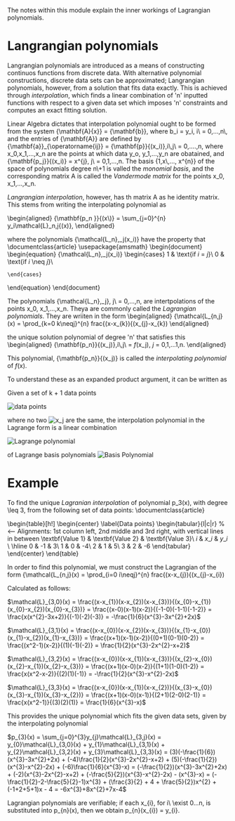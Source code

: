 The notes within this module explain the inner workings
of Lagrangian polynomials.

Langrangian polynomials
=======================

Langrangian polynomials are introduced as a means of 
constructing continuos functions from discrete data.
With alternative polynomial constructions, discrete 
data sets can be approximated; Langrangian polynomials, 
however, from a solution that fits data exactly. This is 
achieved through *interpolation*, which finds a linear 
combination of 'n' inputted functions with respect to a 
given data set which imposes 'n' constraints and computes 
an exact fitting solution. 

Linear Algebra dictates that interpolation polynomial ought 
to be formed from the system {\mathbf{A}\{x}} = {\mathbf{b}}, 
where b\_i = y\_i, i\\ = 0,...,n\\, and the entries of {\mathbf{A}} 
are defined by {\mathbf{a}}\_{\operatorname{ij}} = 
{\mathbf{p}}{(x\_i)},i\\,j\\ = 0,....,n, where x\_0,x\_1,...,x\_n 
are the points at which data y\_o, y\_1,...,y\_n are obatained, and 
{\mathbf{p\_j}}{(x\_i)} = x^{j}, j\\ = 0,1,...,n. The basis {1,x\\,...,
x^{n}} of the space of polynomials degree n\\+1 is valled the *monomial 
basis*, and the corresponding matrix A is called the *Vandermode
matrix* for the points x\_0, x\_1,...,x\_n. 

*Langrangian interpolation*, however, has th matrix A as he identity 
matrix. 
This stems from writing the interpolating polynomial as

\begin{aligned}
 {\mathbf{p\_n }}{(x\\)} = \sum_{j=0}^{n} y\_i\mathcal{L}\_n,j{(x)},
 \end{aligned}

where the polynomials {\mathcal{L\_n},\_j(x\_i)} have the property 
that 
\documentclass{article}
\usepackage{amsmath}
\begin{document}
\begin{equation}
  {\mathcal{L\_n},\_j(x\_i)}
    \begin{cases}
      1 & \text{if $i$ = $j$}\\
      0 & \text{if $i$ \neq $j$}\\

    \end{cases}       
\end{equation}
\end{document}
 
 The polynomials {\mathcal{L\_n},\_j}, j\\ = 0,...,n, are intertpolations
 of the points x\_0, x\_1,...,x\_n. Theya are commonly called the 
*Lagrangian polynomials*.
They are wriiten in the form 
\begin{aligned}
 {\mathcal{L_{n,j}(x) = \prod_{k=0 k\neqj}^{n} frac{(x-x_{k}){(x_{j}-x_{k})
 \end{aligned}

 the unique solution polynomial of degree 'n' that satisfies this 
\begin{aligned}
 {\mathbf{p\_n}}{(x\_j)},i\\,j\\ = $f$(x\_j), $j$ = 0,1,...1,n.
 \end{aligned}

 This polynomial, {\mathbf{p\_n}}{(x\_j)} is called the *interpolating
 polynomial* of $f$(x). 

 To understand these as an expanded product argument, it can be written as

 Given a set of k + 1 data points

![data points](https://wikimedia.org/api/rest_v1/media/math/render/svg/5e4f064b4751bb32d87cc829aca1b2b2f38d4a6d)

where no two  ![x_j](https://wikimedia.org/api/rest_v1/media/math/render/svg/5db47cb3d2f9496205a17a6856c91c1d3d363ccd) are the same, 
the interpolation polynomial in the Lagrange form is a linear combination

![Lagrange polynomial](https://wikimedia.org/api/rest_v1/media/math/render/svg/d07f3378ff7718c345e5d3d4a57d3053190226a0)

of Lagrange basis polynomials
![Basis Polynomial](https://wikimedia.org/api/rest_v1/media/math/render/svg/6e2c3a2ab16a8723c0446de6a30da839198fb04b)
 
 
 Example
 ======= 
 To find the unique *Lagranian interpolation* of polynomial p\_3(x),
 with degree \leq 3, from the following set of data points:
 \documentclass{article}


\begin{table}[h!]
  \begin{center}
    \label{Data points}
    \begin{tabular}{l|c|r} % <-- Alignments: 1st column left, 2nd middle and 3rd right, with vertical lines in between
      \textbf{Value 1} & \textbf{Value 2} & \textbf{Value 3}\\
      $i$ & $x\_i$ & $y\_i$ \\
      \hline
      0 & -1 & 3\\
      1 & 0 & -4\\
      2 & 1 & 5\\
      3 & 2 & -6
    \end{tabular}
  \end{center}
\end{table}

In order to find this polynomial, we must construct the Lagrangian 
of the form
{\mathcal{L_{n,j}(x) = \prod_{i=0 i\neqj}^{n} frac{(x-x_{j}){(x_{j}-x_{i})

Calculated as follows:

$\mathcal{L}_{3,0}(x) = \frac{(x-x_{1})(x-x_{2})(x-x_{3})}{(x_{0}-x_{1})(x_{0}-x_{2})(x_{0}-x_{3})} = 
\frac{(x-0)(x-1)(x-2)}{(-1-0)(-1-1)(-1-2)} = \frac{x(x^{2}-3x+2)}{(-1)(-2)(-3)} = -\frac{1}{6}(x^{3}-3x^{2}+2x)$

$\mathcal{L}_{3,1}(x) = \frac{(x-x_{0})(x-x_{2})(x-x_{3})}{(x_{1}-x_{0})(x_{1}-x_{2})(x_{1}-x_{3})} = 
\frac{(x+1)(x-1)(x-2)}{(0+1)(0-1)(0-2)} = \frac{(x^2-1)(x-2)}{(1)(-1)(-2)} = \frac{1}{2}(x^{3}-2x^{2}-x+2)$ 

$\mathcal{L}_{3,2}(x) = \frac{(x-x_{0})(x-x_{1})(x-x_{3})}{(x_{2}-x_{0})(x_{2}-x_{1})(x_{2}-x_{3})} = 
\frac{(x+1)(x-0)(x-2)}{(1+1)(1-0)(1-2)} = \frac{x(x^2-x-2)}{(2)(1)(-1)} = -\frac{1}{2}(x^{3}-x^{2}-2x)$ 

$\mathcal{L}_{3,3}(x) = \frac{(x-x_{0})(x-x_{1})(x-x_{2})}{(x_{3}-x_{0})(x_{3}-x_{1})(x_{3}-x_{2})} = 
\frac{(x+1)(x-0)(x-1)}{(2+1)(2-0)(2-1)} = \frac{x(x^2-1)}{(3)(2)(1)} = \frac{1}{6}(x^{3}-x)$ 


This provides the unique polynomial which fits the given data sets, 
given by the interpolating polynomial

$p_{3}(x) = \sum_{j=0}^{3}y_{j}\mathcal{L}_{3,j}(x) = y_{0}\mathcal{L}_{3,0}(x) + y_{1}\mathcal{L}_{3,1}(x) + y_{2}\mathcal{L}_{3,2}(x) + y_{3}\mathcal{L}_{3,3}(x) = 
(3)(-\frac{1}{6})(x^{3}-3x^{2}+2x) + (-4)\frac{1}{2}(x^{3}-2x^{2}-x+2) + (5)(-\frac{1}{2})(x^{3}-x^{2}-2x) + (-6)\frac{1}{6}(x^{3}-x) = 
(-\frac{1}{2})(x^{3}-3x^{2}+2x) + (-2)(x^{3}-2x^{2}-x+2) + (-\frac{5}{2})(x^{3}-x^{2}-2x) - (x^{3}-x) = 
(-\frac{1}{2}-2-\frac{5}{2}-1)x^{3} + (\frac{3}{2} + 4 + \frac{5}{2})x^{2} + (-1+2+5+1)x - 4 = 
-6x^{3}+8x^{2}+7x-4$

Lagrangian polynomials are verifiable; if each x_{i}, for i\\ \exist
0...n, is substituted into p_{n}(x), then we obtain p_{n}(x_{i}) = 
y_{i}.
 
 
 
